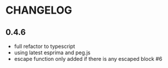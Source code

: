 # CHANGELOG

## 0.4.6

- full refactor to typescript
- using latest esprima and peg.js
- escape function only added if there is any escaped block #6
